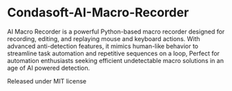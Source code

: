 # Condasoft-AI-Macro-Recorder
AI Macro Recorder is a powerful Python-based macro recorder designed for recording, editing, and replaying mouse and keyboard actions. With advanced anti-detection features, it mimics human-like behavior to streamline task automation and repetitive sequences on a loop, Perfect for automation enthusiasts seeking efficient undetectable macro solutions in an age of AI powered detection.

Released under MIT license 
